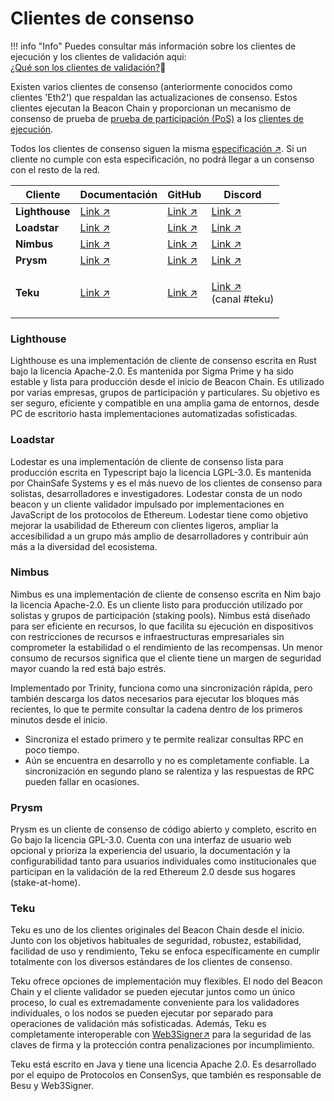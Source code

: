# Clientes de consenso

!!! info "Info"
    Puedes consultar más información sobre los clientes de ejecución y los clientes de validación aqui: \
    [¿Qué son los clientes de validación?](../../validator-clients/validator-clients-explained)👀

Existen varios clientes de consenso (anteriormente conocidos como clientes 'Eth2') que respaldan las actualizaciones de consenso. Estos clientes ejecutan la Beacon Chain y proporcionan un mecanismo de consenso de prueba de [prueba de participación (PoS)](../../staking-glossary#proof-of-stake-pos) a los [clientes de ejecución](../../validator-clientsexecution-clients).&#x20;

Todos los clientes de consenso siguen la misma [especificación ↗](https://github.com/ethereum/consensus-specs). Si un cliente no cumple con esta especificación, no podrá llegar a un consenso con el resto de la red.

| Cliente        | Documentación                                                | GitHub                                             | Discord                                                                    |
| -------------- | ------------------------------------------------------------ | -------------------------------------------------- | -------------------------------------------------------------------------- |
| **Lighthouse** | [Link ↗](https://lighthouse-book.sigmaprime.io/)             | [Link ↗](https://github.com/sigp/lighthouse)       | [Link ↗](https://discord.gg/gdq27tnKSM)                                    |
| **Loadstar**   | [Link ↗](https://chainsafe.github.io/lodestar/)              | [Link ↗](https://github.com/ChainSafe/lodestar)    | [Link ↗](https://discord.com/invite/yjyvFRP)                               |
| **Nimbus**     | [Link ↗](https://status-im.github.io/nimbus-eth2/intro.html) | [Link ↗](https://github.com/status-im/nimbus-eth2) | [Link ↗](https://discord.gg/aTDcbTG2gQ)                                    |
| **Prysm**      | [Link ↗](https://docs.prylabs.network/docs/getting-started)  | [Link ↗](https://github.com/prysmaticlabs/prysm)   | [Link ↗](https://discord.gg/GVM5TJwzkU)                                    |
| **Teku**       | [Link ↗](https://docs.teku.consensys.net/en/stable/)         | [Link ↗](https://github.com/ConsenSys/teku)        | <p><a href="https://discord.gg/trQ378WCp4">Link ↗</a><br>(canal #teku)</p> |

### Lighthouse

Lighthouse es una implementación de cliente de consenso escrita en Rust bajo la licencia Apache-2.0. Es mantenida por Sigma Prime y ha sido estable y lista para producción desde el inicio de Beacon Chain. Es utilizado por varias empresas, grupos de participación y particulares. Su objetivo es ser seguro, eficiente y compatible en una amplia gama de entornos, desde PC de escritorio hasta implementaciones automatizadas sofisticadas.

### Loadstar

Lodestar es una implementación de cliente de consenso lista para producción escrita en Typescript bajo la licencia LGPL-3.0. Es mantenida por ChainSafe Systems y es el más nuevo de los clientes de consenso para solistas, desarrolladores e investigadores. Lodestar consta de un nodo beacon y un cliente validador impulsado por implementaciones en JavaScript de los protocolos de Ethereum. Lodestar tiene como objetivo mejorar la usabilidad de Ethereum con clientes ligeros, ampliar la accesibilidad a un grupo más amplio de desarrolladores y contribuir aún más a la diversidad del ecosistema.

### Nimbus

Nimbus es una implementación de cliente de consenso escrita en Nim bajo la licencia Apache-2.0. Es un cliente listo para producción utilizado por solistas y grupos de participación (staking pools). Nimbus está diseñado para ser eficiente en recursos, lo que facilita su ejecución en dispositivos con restricciones de recursos e infraestructuras empresariales sin comprometer la estabilidad o el rendimiento de las recompensas. Un menor consumo de recursos significa que el cliente tiene un margen de seguridad mayor cuando la red está bajo estrés.

Implementado por Trinity, funciona como una sincronización rápida, pero también descarga los datos necesarios para ejecutar los bloques más recientes, lo que te permite consultar la cadena dentro de los primeros minutos desde el inicio.&#x20;

* Sincroniza el estado primero y te permite realizar consultas RPC en poco tiempo.
* Aún se encuentra en desarrollo y no es completamente confiable. La sincronización en segundo plano se ralentiza y las respuestas de RPC pueden fallar en ocasiones.

### Prysm

Prysm es un cliente de consenso de código abierto y completo, escrito en Go bajo la licencia GPL-3.0. Cuenta con una interfaz de usuario web opcional y prioriza la experiencia del usuario, la documentación y la configurabilidad tanto para usuarios individuales como institucionales que participan en la validación de la red Ethereum 2.0 desde sus hogares (stake-at-home).

### Teku

Teku es uno de los clientes originales del Beacon Chain desde el inicio. Junto con los objetivos habituales de seguridad, robustez, estabilidad, facilidad de uso y rendimiento, Teku se enfoca específicamente en cumplir totalmente con los diversos estándares de los clientes de consenso.&#x20;

Teku ofrece opciones de implementación muy flexibles. El nodo del Beacon Chain y el cliente validador se pueden ejecutar juntos como un único proceso, lo cual es extremadamente conveniente para los validadores individuales, o los nodos se pueden ejecutar por separado para operaciones de validación más sofisticadas. Además, Teku es completamente interoperable con [Web3Signer↗](https://github.com/ConsenSys/web3signer/) para la seguridad de las claves de firma y la protección contra penalizaciones por incumplimiento.&#x20;

Teku está escrito en Java y tiene una licencia Apache 2.0. Es desarrollado por el equipo de Protocolos en ConsenSys, que también es responsable de Besu y Web3Signer.
